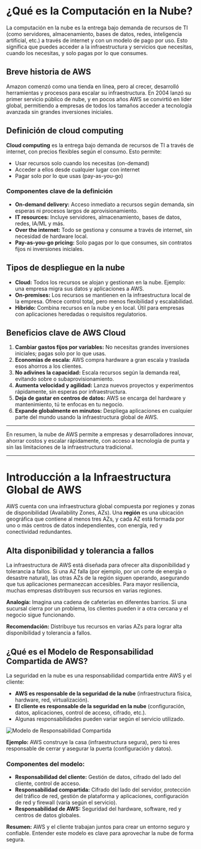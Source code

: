 # ¿Qué es la Computación en la Nube?

La computación en la nube es la entrega bajo demanda de recursos de TI (como servidores, almacenamiento, bases de datos, redes, inteligencia artificial, etc.) a través de internet y con un modelo de pago por uso. Esto significa que puedes acceder a la infraestructura y servicios que necesitas, cuando los necesitas, y solo pagas por lo que consumes.

## Breve historia de AWS

Amazon comenzó como una tienda en línea, pero al crecer, desarrolló herramientas y procesos para escalar su infraestructura. En 2004 lanzó su primer servicio público de nube, y en pocos años AWS se convirtió en líder global, permitiendo a empresas de todos los tamaños acceder a tecnología avanzada sin grandes inversiones iniciales.

## Definición de cloud computing

**Cloud computing** es la entrega bajo demanda de recursos de TI a través de internet, con precios flexibles según el consumo. Esto permite:

- Usar recursos solo cuando los necesitas (on-demand)
- Acceder a ellos desde cualquier lugar con internet
- Pagar solo por lo que usas (pay-as-you-go)

### Componentes clave de la definición

- **On-demand delivery:** Acceso inmediato a recursos según demanda, sin esperas ni procesos largos de aprovisionamiento.
- **IT resources:** Incluye servidores, almacenamiento, bases de datos, redes, IA/ML y más.
- **Over the internet:** Todo se gestiona y consume a través de internet, sin necesidad de hardware local.
- **Pay-as-you-go pricing:** Solo pagas por lo que consumes, sin contratos fijos ni inversiones iniciales.

## Tipos de despliegue en la nube

- **Cloud:** Todos los recursos se alojan y gestionan en la nube. Ejemplo: una empresa migra sus datos y aplicaciones a AWS.
- **On-premises:** Los recursos se mantienen en la infraestructura local de la empresa. Ofrece control total, pero menos flexibilidad y escalabilidad.
- **Híbrido:** Combina recursos en la nube y en local. Útil para empresas con aplicaciones heredadas o requisitos regulatorios.

## Beneficios clave de AWS Cloud

1. **Cambiar gastos fijos por variables:** No necesitas grandes inversiones iniciales; pagas solo por lo que usas.
2. **Economías de escala:** AWS compra hardware a gran escala y traslada esos ahorros a los clientes.
3. **No adivines la capacidad:** Escala recursos según la demanda real, evitando sobre o subaprovisionamiento.
4. **Aumenta velocidad y agilidad:** Lanza nuevos proyectos y experimentos rápidamente, sin esperas por infraestructura.
5. **Deja de gastar en centros de datos:** AWS se encarga del hardware y mantenimiento, tú te enfocas en tu negocio.
6. **Expande globalmente en minutos:** Despliega aplicaciones en cualquier parte del mundo usando la infraestructura global de AWS.

---

En resumen, la nube de AWS permite a empresas y desarrolladores innovar, ahorrar costos y escalar rápidamente, con acceso a tecnología de punta y sin las limitaciones de la infraestructura tradicional.

---

# Introducción a la Infraestructura Global de AWS

AWS cuenta con una infraestructura global compuesta por regiones y zonas de disponibilidad (Availability Zones, AZs). Una **región** es una ubicación geográfica que contiene al menos tres AZs, y cada AZ está formada por uno o más centros de datos independientes, con energía, red y conectividad redundantes.

## Alta disponibilidad y tolerancia a fallos

La infraestructura de AWS está diseñada para ofrecer alta disponibilidad y tolerancia a fallos. Si una AZ falla (por ejemplo, por un corte de energía o desastre natural), las otras AZs de la región siguen operando, asegurando que tus aplicaciones permanezcan accesibles. Para mayor resiliencia, muchas empresas distribuyen sus recursos en varias regiones.

**Analogía:** Imagina una cadena de cafeterías en diferentes barrios. Si una sucursal cierra por un problema, los clientes pueden ir a otra cercana y el negocio sigue funcionando.

**Recomendación:** Distribuye tus recursos en varias AZs para lograr alta disponibilidad y tolerancia a fallos.

## ¿Qué es el Modelo de Responsabilidad Compartida de AWS?

La seguridad en la nube es una responsabilidad compartida entre AWS y el cliente:

- **AWS es responsable de la seguridad de la nube** (infraestructura física, hardware, red, virtualización).
- **El cliente es responsable de la seguridad en la nube** (configuración, datos, aplicaciones, control de acceso, cifrado, etc.).
- Algunas responsabilidades pueden variar según el servicio utilizado.

![Modelo de Responsabilidad Compartida](../images/aws-shared-responsability-model.png)

**Ejemplo:** AWS construye la casa (infraestructura segura), pero tú eres responsable de cerrar y asegurar la puerta (configuración y datos).

### Componentes del modelo:

- **Responsabilidad del cliente:** Gestión de datos, cifrado del lado del cliente, control de acceso.
- **Responsabilidad compartida:** Cifrado del lado del servidor, protección del tráfico de red, gestión de plataforma y aplicaciones, configuración de red y firewall (varía según el servicio).
- **Responsabilidad de AWS:** Seguridad del hardware, software, red y centros de datos globales.

**Resumen:** AWS y el cliente trabajan juntos para crear un entorno seguro y confiable. Entender este modelo es clave para aprovechar la nube de forma segura.
